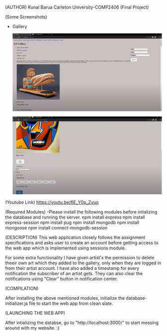 (AUTHOR)
Kunal Barua
Carleton University-COMP2406 (Final Project)

(Some Screenshots)

<ul>
    
<li>Gallery</li>

![Alt text](./Gallery.png)

![Alt text](./Rating.png)


</ul>

(Youtube Link)
https://youtu.be/6E_Y0p_Zyuo

(Required Modules)
-Please install the following modules before intializing the database and running the server.
npm install express
npm install express-session
npm install pug
npm install mongodb
npm install mongoose
npm install connect-mongodb-session


(DESCRIPTION)
This web application closely follows the assignment specifications and asks user to create an account 
before getting access to the web app which is implemented using sessions module. 

For some extra functionality I have given artist's the permission to delete theeir own 
art which they added to the gallery, only when they are logged in from their artist account.
I have also added a timestamp for every notification the subscriber of an artist gets.
They can also clear the notifications using "Clear" button in notification center. 


(COMPILATION)

After installing the above mentioned modules, initialize the database-initializer.js file
to start the web app from clean slate.

(LAUNCHING THE WEB APP)

After intializing the databse, go to "http://localhost:3000/" to start messing around 
with my website. :)
